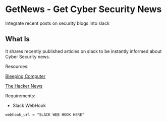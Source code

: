 # GetNews - Get Cyber Security News
Integrate recent posts on security blogs into slack

## What Is

It shares recently published articles on slack to be instantly informed about Cyber Security news.

Resources:

[Bleeping Computer](https://www.bleepingcomputer.com/)

[The Hacker News](https://thehackernews.com/)

Requirements:
- Slack WebHook

```
webhook_url = "SLACK WEB HOOK HERE"
```
